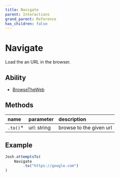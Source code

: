 ```yaml
---
title: Navigate
parent: Interactions
grand_parent: Reference
has_children: false
---
```


# Navigate

Load the an URL in the browser.

## Ability

- [BrowseTheWeb](../../abilities/BROWSE_THE_WEB.md)

## Methods

| name     | parameter   | description             |
| :---     | :---        | :---                    |
| `.to()`* | url: string | browse to the given url |

## Example

```typescript
Josh.attemptsTo(
    Navigate
        .to("https://google.com")
)
```